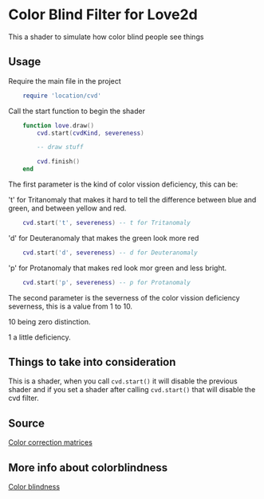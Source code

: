 # Color Blind Filter for Love2d

This a shader to simulate how color blind people see things

## Usage

Require the main file in the project

```Lua
    require 'location/cvd'
```

Call the start function to begin the shader

```Lua
    function love.draw()
        cvd.start(cvdKind, severeness)

        -- draw stuff

        cvd.finish()
    end
```

The first parameter is the kind of color vission deficiency, this can be:

't' for Tritanomaly that makes it hard to tell the difference between blue and green, and between yellow and red.

```Lua
    cvd.start('t', severeness) -- t for Tritanomaly
```

'd' for Deuteranomaly that makes the green look more red

```Lua
    cvd.start('d', severeness) -- d for Deuteranomaly
```

'p' for Protanomaly that makes red look mor green and less bright.

```Lua
    cvd.start('p', severeness) -- p for Protanomaly
```

The second parameter is the severness of the color vission deficiency severness, this is a value from 1 to 10. 

10 being zero distinction.

1 a little deficiency.

## Things to take into consideration

This is a shader, when you call `cvd.start()` it will disable the previous shader and if you set a shader after calling `cvd.start()` that will disable the cvd filter.

## Source
[Color correction matrices](https://www.inf.ufrgs.br/~oliveira/pubs_files/CVD_Simulation/CVD_Simulation.html)

## More info about colorblindness
[Color blindness](https://www.nei.nih.gov/learn-about-eye-health/eye-conditions-and-diseases/color-blindness)


